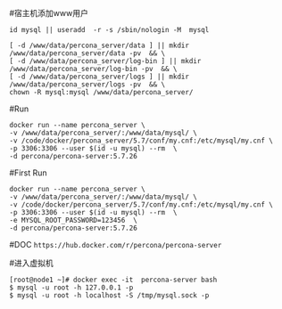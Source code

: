 #宿主机添加www用户
```
id mysql || useradd  -r -s /sbin/nologin -M  mysql

[ -d /www/data/percona_server/data ] || mkdir /www/data/percona_server/data -pv  && \
[ -d /www/data/percona_server/log-bin ] || mkdir /www/data/percona_server/log-bin -pv  && \
[ -d /www/data/percona_server/logs ] || mkdir /www/data/percona_server/logs -pv  && \
chown -R mysql:mysql /www/data/percona_server/ 
```




#Run
```
docker run --name percona_server \
-v /www/data/percona_server/:/www/data/mysql/ \
-v /code/docker/percona_server/5.7/conf/my.cnf:/etc/mysql/my.cnf \
-p 3306:3306 --user $(id -u mysql) --rm  \
-d percona/percona-server:5.7.26
```

#First Run
```
docker run --name percona_server \
-v /www/data/percona_server/:/www/data/mysql/ \
-v /code/docker/percona_server/5.7/conf/my.cnf:/etc/mysql/my.cnf \
-p 3306:3306 --user $(id -u mysql) --rm  \
-e MYSQL_ROOT_PASSWORD=123456  \
-d percona/percona-server:5.7.26
```


#DOC
```https://hub.docker.com/r/percona/percona-server```

#进入虚拟机
```
[root@node1 ~]# docker exec -it  percona-server bash
$ mysql -u root -h 127.0.0.1 -p
$ mysql -u root -h localhost -S /tmp/mysql.sock -p
```
